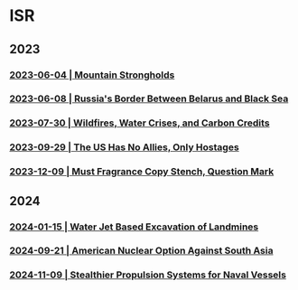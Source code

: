 # ISR

## 2023

### [2023-06-04 | Mountain Strongholds](https://github.com/just-noticeable/isr/blob/main/docs/2023-06-04.md#mountain-strongholds)

### [2023-06-08 | Russia's Border Between Belarus and Black Sea](https://github.com/just-noticeable/isr/blob/main/docs/2023-06-08.md#russias-border-between-belarus-and-black-sea)

### [2023-07-30 | Wildfires, Water Crises, and Carbon Credits](https://github.com/just-noticeable/isr/blob/main/docs/2023-07-30.md#wildfires-water-crises-and-carbon-credits)

### [2023-09-29 | The US Has No Allies, Only Hostages](https://github.com/just-noticeable/isr/blob/main/docs/2023-09-28.md#the-us-has-no-allies-only-hostages)

### [2023-12-09 | Must Fragrance Copy Stench, Question Mark](https://github.com/just-noticeable/isr/blob/main/docs/2023-12-09.md#must-fragrance-copy-stench-question-mark)

## 2024

### [2024-01-15 | Water Jet Based Excavation of Landmines](https://github.com/just-noticeable/isr/blob/main/docs/2024-01-15.md#water-jet-based-excavation-of-landmines) 

### [2024-09-21 | American Nuclear Option Against South Asia](https://github.com/just-noticeable/isr/blob/main/docs/2024-09-21.md#american-nuclear-option-against-south-asia) 

### [2024-11-09 | Stealthier Propulsion Systems for Naval Vessels](https://github.com/just-noticeable/isr/blob/main/docs/2024-11-09.md#stealthier-propulsion-systems-for-naval-vessels) 

